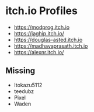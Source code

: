 # itch.io Profiles

- https://modprog.itch.io
- https://jaghip.itch.io/
- https://douglas-asted.itch.io
- https://madhavaprasath.itch.io
- https://alexnr.itch.io/
## Missing
- Itokazu5112
- teedubz
- Pixel
- Waden
